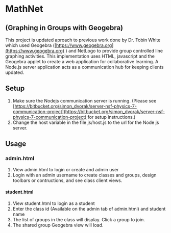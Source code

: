 # MathNet 
## (Graphing in Groups with Geogebra)

This project is updated aproach to previous work done by Dr. Tobin White which used Geogebra ([https://www.geogebra.org](https://www.geogebra.org) ) and NetLogo to provide group controlled line graphing activities.  This implementation uses HTML, javascript and the Geogebra applet to create a web application for collaborative learning.  A Node.js server application acts as a communication hub for keeping clients updated.

## Setup

1. Make sure the Nodejs communication server is running. (Please see [https://bitbucket.org/simon_dvorak/server-nsf-physics-7-communication-project](https://bitbucket.org/simon_dvorak/server-nsf-physics-7-communication-project) for setup instructions.)
2. Change the host variable in the file js/host.js to the url for the Node js server.

## Usage

### admin.html
1. View admin.html to login or create and admin user
2. Login with an admin username to create classes and groups, design toolbars or contructions, and see class client views.

#### student.html 
1. View student.html to login as a student
2. Enter the class id (Available on the admin tab of admin.html) and student name 
3. The list of groups in the class will display.  Click a group to join.
4. The shared group Geogebra view will load.
